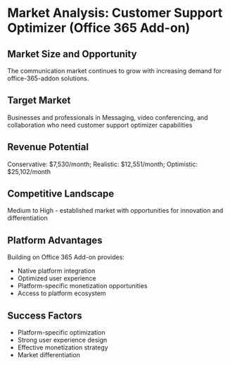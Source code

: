 # Market Analysis: Customer Support Optimizer (Office 365 Add-on)

## Market Size and Opportunity
The communication market continues to grow with increasing demand for office-365-addon solutions.

## Target Market
Businesses and professionals in Messaging, video conferencing, and collaboration who need customer support optimizer capabilities

## Revenue Potential
Conservative: $7,530/month; Realistic: $12,551/month; Optimistic: $25,102/month

## Competitive Landscape
Medium to High - established market with opportunities for innovation and differentiation

## Platform Advantages
Building on Office 365 Add-on provides:
- Native platform integration
- Optimized user experience
- Platform-specific monetization opportunities
- Access to platform ecosystem

## Success Factors
- Platform-specific optimization
- Strong user experience design
- Effective monetization strategy
- Market differentiation
